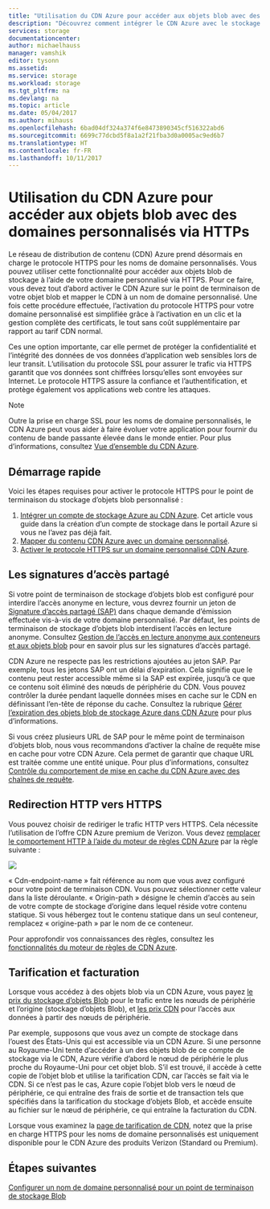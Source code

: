 ```yaml
---
title: "Utilisation du CDN Azure pour accéder aux objets blob avec des domaines personnalisés via HTTPs"
description: "Découvrez comment intégrer le CDN Azure avec le stockage d’objets blob pour accéder aux objets blob avec des domaines personnalisés via HTTPS"
services: storage
documentationcenter: 
author: michaelhauss
manager: vamshik
editor: tysonn
ms.assetid: 
ms.service: storage
ms.workload: storage
ms.tgt_pltfrm: na
ms.devlang: na
ms.topic: article
ms.date: 05/04/2017
ms.author: mihauss
ms.openlocfilehash: 6bad04df324a374f6e8473890345cf516322abd6
ms.sourcegitcommit: 6699c77dcbd5f8a1a2f21fba3d0a0005ac9ed6b7
ms.translationtype: HT
ms.contentlocale: fr-FR
ms.lasthandoff: 10/11/2017
---
```

# <a name="using-the-azure-cdn-to-access-blobs-with-custom-domains-over-https"></a>Utilisation du CDN Azure pour accéder aux objets blob avec des domaines personnalisés via HTTPs

Le réseau de distribution de contenu (CDN) Azure prend désormais en charge le protocole HTTPS pour les noms de domaine personnalisés.
Vous pouvez utiliser cette fonctionnalité pour accéder aux objets blob de stockage à l’aide de votre domaine personnalisé via HTTPS. Pour ce faire, vous devez tout d’abord activer le CDN Azure sur le point de terminaison de votre objet blob et mapper le CDN à un nom de domaine personnalisé. Une fois cette procédure effectuée, l’activation du protocole HTTPS pour votre domaine personnalisé est simplifiée grâce à l’activation en un clic et la gestion complète des certificats, le tout sans coût supplémentaire par rapport au tarif CDN normal.

Ces une option importante, car elle permet de protéger la confidentialité et l’intégrité des données de vos données d’application web sensibles lors de leur transit. L’utilisation du protocole SSL pour assurer le trafic via HTTPS garantit que vos données sont chiffrées lorsqu’elles sont envoyées sur Internet. Le protocole HTTPS assure la confiance et l’authentification, et protège également vos applications web contre les attaques.

> [!NOTE]
> Outre la prise en charge SSL pour les noms de domaine personnalisés, le CDN Azure peut vous aider à faire évoluer votre application pour fournir du contenu de bande passante élevée dans le monde entier.
> Pour plus d’informations, consultez [Vue d’ensemble du CDN Azure](../../cdn/cdn-overview.md).
>
>

## <a name="quick-start"></a>Démarrage rapide

Voici les étapes requises pour activer le protocole HTTPS pour le point de terminaison du stockage d’objets blob personnalisé :

1.  [Intégrer un compte de stockage Azure au CDN Azure](../../cdn/cdn-create-a-storage-account-with-cdn.md).
    Cet article vous guide dans la création d’un compte de stockage dans le portail Azure si vous ne l’avez pas déjà fait.
2.  [Mapper du contenu CDN Azure avec un domaine personnalisé](../../cdn/cdn-map-content-to-custom-domain.md).
3.  [Activer le protocole HTTPS sur un domaine personnalisé CDN Azure](../../cdn/cdn-custom-ssl.md).

## <a name="shared-access-signatures"></a>Les signatures d’accès partagé

Si votre point de terminaison de stockage d’objets blob est configuré pour interdire l’accès anonyme en lecture, vous devrez fournir un jeton de [Signature d’accès partagé (SAP)](../common/storage-dotnet-shared-access-signature-part-1.md?toc=%2fazure%2fstorage%2fblobs%2ftoc.json) dans chaque demande d’émission effectuée vis-à-vis de votre domaine personnalisé. Par défaut, les points de terminaison de stockage d’objets blob interdisent l’accès en lecture anonyme. Consultez [Gestion de l’accès en lecture anonyme aux conteneurs et aux objets blob](storage-manage-access-to-resources.md) pour en savoir plus sur les signatures d’accès partagé.

CDN Azure ne respecte pas les restrictions ajoutées au jeton SAP. Par exemple, tous les jetons SAP ont un délai d’expiration. Cela signifie que le contenu peut rester accessible même si la SAP est expirée, jusqu’à ce que ce contenu soit éliminé des nœuds de périphérie du CDN. Vous pouvez contrôler la durée pendant laquelle données mises en cache sur le CDN en définissant l’en-tête de réponse du cache. Consultez la rubrique [Gérer l’expiration des objets blob de stockage Azure dans CDN Azure](../../cdn/cdn-manage-expiration-of-blob-content.md) pour plus d’informations.

Si vous créez plusieurs URL de SAP pour le même point de terminaison d’objets blob, nous vous recommandons d’activer la chaîne de requête mise en cache pour votre CDN Azure. Cela permet de garantir que chaque URL est traitée comme une entité unique. Pour plus d’informations, consultez [Contrôle du comportement de mise en cache du CDN Azure avec des chaînes de requête](../../cdn/cdn-query-string.md).

## <a name="http-to-https-redirection"></a>Redirection HTTP vers HTTPS

Vous pouvez choisir de rediriger le trafic HTTP vers HTTPS. Cela nécessite l’utilisation de l’offre CDN Azure premium de Verizon. Vous devez [remplacer le comportement HTTP à l’aide du moteur de règles CDN Azure](../../cdn/cdn-rules-engine.md) par la règle suivante :

![](./media/storage-https-custom-domain-cdn/redirect-to-https.png)

« Cdn-endpoint-name » fait référence au nom que vous avez configuré pour votre point de terminaison CDN. Vous pouvez sélectionner cette valeur dans la liste déroulante. « Origin-path » désigne le chemin d’accès au sein de votre compte de stockage d’origine dans lequel réside votre contenu statique.
Si vous hébergez tout le contenu statique dans un seul conteneur, remplacez « origine-path » par le nom de ce conteneur.

Pour approfondir vos connaissances des règles, consultez les [fonctionnalités du moteur de règles de CDN Azure](../../cdn/cdn-rules-engine-reference-features.md).

## <a name="pricing-and-billing"></a>Tarification et facturation

Lorsque vous accédez à des objets blob via un CDN Azure, vous payez [le prix du stockage d’objets Blob](https://azure.microsoft.com/pricing/details/storage/blobs/) pour le trafic entre les nœuds de périphérie et l’origine (stockage d’objets Blob), et [les prix CDN](https://azure.microsoft.com/pricing/details/cdn/) pour l’accès aux données à partir des nœuds de périphérie.

Par exemple, supposons que vous avez un compte de stockage dans l’ouest des États-Unis qui est accessible via un CDN Azure. Si une personne au Royaume-Uni tente d’accéder à un des objets blob de ce compte de stockage via le CDN, Azure vérifie d’abord le nœud de périphérie le plus proche du Royaume-Uni pour cet objet blob. S’il est trouvé, il accède à cette copie de l’objet blob et utilise la tarification CDN, car l’accès se fait via le CDN. Si ce n’est pas le cas, Azure copie l’objet blob vers le nœud de périphérie, ce qui entraîne des frais de sortie et de transaction tels que spécifiés dans la tarification du stockage d’objets Blob, et accède ensuite au fichier sur le nœud de périphérie, ce qui entraîne la facturation du CDN.

Lorsque vous examinez la [page de tarification de CDN](https://azure.microsoft.com/pricing/details/cdn/), notez que la prise en charge HTTPS pour les noms de domaine personnalisés est uniquement disponible pour le CDN Azure des produits Verizon (Standard ou Premium).

## <a name="next-steps"></a>Étapes suivantes

[Configurer un nom de domaine personnalisé pour un point de terminaison de stockage Blob](storage-custom-domain-name.md)
